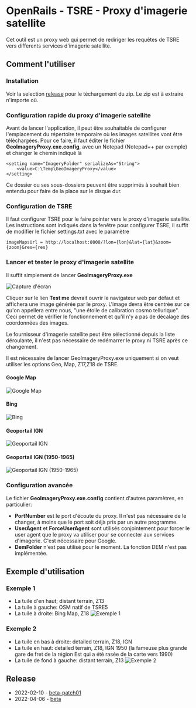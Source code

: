 # OpenRails - TSRE - Proxy d'imagerie satellite

Cet outil est un proxy web qui permet de rediriger les requêtes de TSRE vers differents services d'imagerie satellite.

## Comment l'utiliser

### Installation

Voir la selection [release](#release) pour le téchargement du zip.
Le zip est à extraire n'importe où.

### Configuration rapide du proxy d'imagerie satellite

Avant de lancer l'application, il peut être souhaitable de configurer l'emplacement du répertoire temporaire où les images satellites vont être téléchargées.
Pour ce faire, il faut éditer le fichier **GeoImageryProxy.exe.config**, avec un Notepad (Notepad++ par exemple) et changer le chemin indiqué là

```
<setting name="ImageryFolder" serializeAs="String">
	<value>C:\Temp\GeoImageryProxy</value>
</setting>
```

Ce dossier ou ses sous-dossiers peuvent être supprimés à souhait bien entendu pour faire de la place sur le disque dur.

### Configuration de TSRE

Il faut configurer TSRE pour le faire pointer vers le proxy d'imagerie satellite.
Les instructions sont indiqués dans la fenêtre pour configurer TSRE, il suffit de modifier le fichier settings.txt avec le paramètre

```
imageMapsUrl = http://localhost:8000/?lon={lon}&lat={lat}&zoom={zoom}&res={res}
```

### Lancer et tester le proxy d'imagerie satellite

Il suffit simplement de lancer **GeoImageryProxy.exe**

![Capture d'écran](https://i.postimg.cc/023TKT7g/Capture-d-cran-2025-02-10-224402.png)

Cliquer sur le lien **Test me** devrait ouvrir le navigateur web par défaut et affichera une image générée par le proxy.
L'image devra être centrée sur ce qu'on appellera entre nous, "une étoile de calibration cosmo tellurique".
Ceci permet de vérifier le fonctionnement et qu'il n'y a pas de décalage des coordonnées des images.

Le fournisseur d'imagerie satellite peut être sélectionné depuis la liste déroulante, il n'est pas nécessaire de redémarrer le proxy ni TSRE après ce changement.

Il est nécessaire de lancer GeoImageryProxy.exe uniquement si on veut utiliser les options Geo, Map, Z17,Z18 de TSRE.

#### Google Map

![Google Map](https://i.postimg.cc/PJnHD0gr/localhost.jpg)

#### Bing

![Bing](https://i.postimg.cc/hjkmdP4z/localhost2.jpg)

#### Geoportail IGN

![Geoportail IGN](https://i.postimg.cc/85YYfY0X/localhost3.jpg)

#### Geoportail IGN (1950-1965)

![Geoportail IGN (1950-1965)](https://i.postimg.cc/prqJn5rW/localhost4.jpg)

### Configuration avancée

Le fichier **GeoImageryProxy.exe.config** contient d'autres paramètres, en particulier:
- **PortNumber** est le port d'écoute du proxy. Il n'est pas nécessaire de le changer, à moins que le port soit déjà pris par un autre programme.
- **UserAgent** et **ForceUserAgent** sont utilisés conjointement pour forcer le user agent que le proxy va utiliser pour se connecter aux services d'imagerie. C'est nécessaire pour Google.
- **DemFolder** n'est pas utilisé pour le moment. La fonction DEM n'est pas implémentée.

## Exemple d'utilisation

### Exemple 1
- La tuile d'en haut; distant terrain, Z13
- La tuile à gauche: OSM natif de TSRE5
- La tuile à droite: Bing Map, Z18
![Exemple 1](https://zupimages.net/up/22/13/z3hr.png)

### Exemple 2
- La tuile en bas à droite: detailed terrain, Z18, IGN
- La tuile en haut: detailed terrain, Z18, IGN 1950 (la fameuse plus grande gare de fret de la région Est qui a été rasée de la carte vers 1990)
- La tuile de fond à gauche: distant terrain, Z13
![Exemple 2](https://zupimages.net/up/22/13/tn4f.png)

## Release

- 2022-02-10 - [beta-patch01](https://github.com/Bruno-Muller/ORTS-TSRE-GeoImageryProxy/releases/download/beta-patch01/GeoImageryProxy.zip)
- 2022-04-06 - [beta](https://github.com/Bruno-Muller/ORTS-TSRE-GeoImageryProxy/releases/download/beta/GeoImageryProxy.zip)